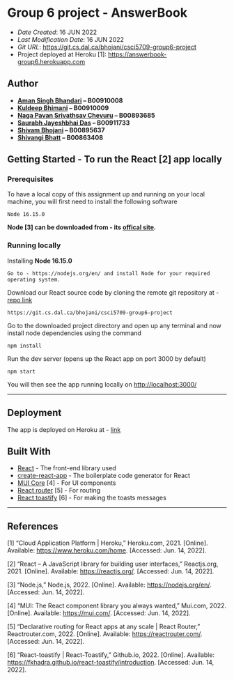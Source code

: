 # Group 6 project - AnswerBook

- _Date Created_: 16 JUN 2022
- _Last Modification Date_: 16 JUN 2022
- _Git URL_: <https://git.cs.dal.ca/bhojani/csci5709-group6-project>
- Project deployed at Heroku [1]: <https://answerbook-group6.herokuapp.com>

## Author

- **[Aman Singh Bhandari](mailto:am727005@dal.ca) – B00910008**
- **[Kuldeep Bhimani](mailto:kl681090@dal.ca) – B00910009**
- **[Naga Pavan Srivathsav Chevuru](mailto:ng490417@dal.ca) – B00893685**
- **[Saurabh Jayeshbhai Das](mailto:sr850847@dal.ca) – B00911733**
- **[Shivam Bhojani](mailto:sh827646@dal.ca) – B00895637**
- **[Shivangi Bhatt](mailto:sh224186@dal.ca) – B00863408**

## Getting Started - To run the React [2] app locally

### Prerequisites

To have a local copy of this assignment up and running on your local machine, you will first need to install the following software

```
Node 16.15.0
```

**Node [3] can be downloaded from - its [offical site](https://nodejs.org/en/).**

### Running locally

Installing **Node 16.15.0**

```
Go to - https://nodejs.org/en/ and install Node for your required operating system.
```

Download our React source code by cloning the remote git repository at - [repo link](https://git.cs.dal.ca/bhojani/csci5709-group6-project)

```
https://git.cs.dal.ca/bhojani/csci5709-group6-project
```

Go to the downloaded project directory and open up any terminal and now install node dependencies using the command

```
npm install
```

Run the dev server (opens up the React app on port 3000 by default)

```
npm start
```

You will then see the app running locally on <http://localhost:3000/>

---

## Deployment

The app is deployed on Heroku at - [link](https://answerbook-group6.herokuapp.com)

## Built With

- [React](https://github.com/facebook/react/) - The front-end library used
- [create-react-app](https://github.com/facebook/create-react-app) - The boilerplate code generator for React
- [MUI Core](https://www.npmjs.com/package/@mui/material) [4] - For UI components
- [React router](https://reactrouter.com/) [5] - For routing
- [React toastify](https://fkhadra.github.io/react-toastify/) [6] - For making the toasts messages

---

## References

[1] “Cloud Application Platform | Heroku,” Heroku.com, 2021. [Online]. Available: <https://www.heroku.com/home>. [Accessed: Jun. 14, 2022].
‌

[2] “React – A JavaScript library for building user interfaces,” Reactjs.org, 2021. [Online]. Available: <https://reactjs.org/>. [Accessed: Jun. 14, 2022].

‌[3] “Node.js,” Node.js, 2022. [Online]. Available: <https://nodejs.org/en/>. [Accessed: Jun. 14, 2022].

[4] “MUI: The React component library you always wanted,” Mui.com, 2022. [Online]. Available: <https://mui.com/>. [Accessed: Jun. 14, 2022].

[5] “Declarative routing for React apps at any scale | React Router,” Reactrouter.com, 2022. [Online]. Available: <https://reactrouter.com/>. [Accessed: Jun. 14, 2022].

[6] “React-toastify | React-Toastify,” Github.io, 2022. [Online]. Available: <https://fkhadra.github.io/react-toastify/introduction>. [Accessed: Jun. 14, 2022].
